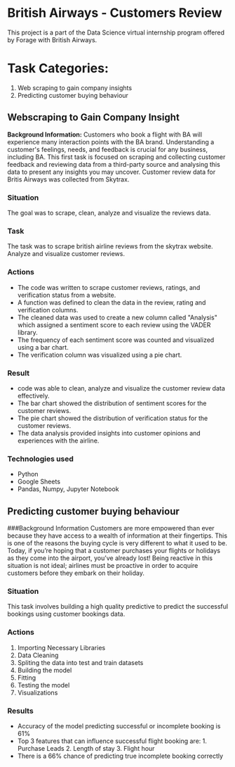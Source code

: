 # British Airways - Customers Review

This project is a part of the Data Science virtual internship program offered by Forage with British Airways.

# Task Categories:
1. Web scraping to gain company insights
2. Predicting customer buying behaviour

## Webscraping to Gain Company Insight
**Background Information:** Customers who book a flight with BA will experience many interaction points with the BA brand. Understanding a customer's feelings, needs, and feedback is crucial for any business, including BA. This first task is focused on scraping and collecting customer feedback and reviewing data from a third-party source and analysing this data to present any insights you may uncover. Customer review data for Britis Airways was collected from Skytrax.

### Situation
The goal was to scrape, clean, analyze and visualize the reviews data. 

### Task
The task was to  scrape british airline reviews from the skytrax website. Analyze and visualize customer reviews.

### Actions
- The code was written to scrape customer reviews, ratings, and verification status from a website.
- A function was defined to clean the data in the review, rating and verification columns.
- The cleaned data was used to create a new column called "Analysis" which assigned a sentiment score to each review using the VADER library.
- The frequency of each sentiment score was counted and visualized using a bar chart.
- The verification column was visualized using a pie chart.

### Result
-  code was able to clean, analyze and visualize the customer review data effectively.
- The bar chart showed the distribution of sentiment scores for the customer reviews.
- The pie chart showed the distribution of verification status for the customer reviews.
- The data analysis provided insights into customer opinions and experiences with the airline.

### Technologies used
- Python 
- Google Sheets 
- Pandas, Numpy, Jupyter Notebook


## Predicting customer buying behaviour
###Background Information
Customers are more empowered than ever because they have access to a wealth of information at their fingertips. This is one of the reasons the buying cycle is very different to what it used to be. Today, if you’re hoping that a customer purchases your flights or holidays as they come into the airport, you’ve already lost! Being reactive in this situation is not ideal; airlines must be proactive in order to acquire customers before they embark on their holiday.


### Situation
This task involves building a high quality predictive to predict the successful bookings using customer bookings data.

### Actions
1. Importing Necessary Libraries
2. Data Cleaning
3. Spliting the data into test and train datasets
4. Building the model
5. Fitting
6. Testing the model
7. Visualizations

### Results
- Accuracy of the model predicting successful or incomplete booking is 61%
- Top 3 features that can influence successful flight booking are:
        1. Purchase Leads
        2. Length of stay
        3. Flight hour
- There is a 66% chance of predicting true incomplete booking correctly






